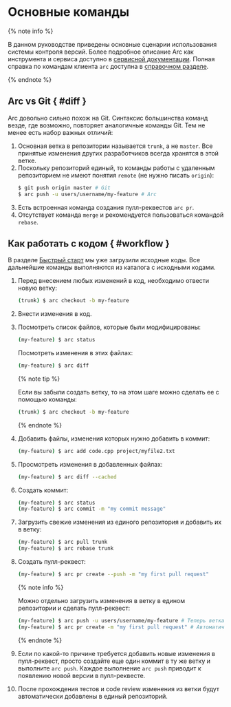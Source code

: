 # Основные команды

{% note info %}

В данном руководстве приведены основные сценарии использования системы контроля версий. Более подробное описание Arc как инструмента и сервиса доступно в [сервисной документации](https://docs.yandex-team.ru/arc). Полная справка по командам клиента `arc` доступна в [справочном разделе](https://docs.yandex-team.ru/arc/ref/commands).

{% endnote %}

## Arc vs Git { #diff }

Arc довольно сильно похож на Git. Синтаксис большинства команд везде, где возможно, повторяет аналогичные команды Git. Тем не менее есть набор важных отличий:

1. Основная ветка в репозитории называется `trunk`, а не `master`. Все принятые изменения других разработчиков всегда хранятся в этой ветке.
2. Поскольку репозиторий единый, то команды работы с удаленным репозиторием не имеют понятия `remote` (не нужно писать `origin`):
    ```bash
    $ git push origin master # Git
    $ arc push -u users/username/my-feature # Arc
    ```
3. Есть встроенная команда создания пулл-реквестов `arc pr`.
4. Отсутствует команда `merge` и рекомендуется пользоваться командой `rebase`.

## Как работать с кодом { #workflow }

В разделе [Быстрый старт](../../intro/quick-start-guide.md) мы уже загрузили исходные коды. Все дальнейшие команды выполняются из каталога с исходными кодами.

1. Перед внесением любых изменений в код, необходимо отвести новую ветку:
    ```bash
    (trunk) $ arc checkout -b my-feature
    ```

2. Внести изменения в код.
3. Посмотреть список файлов, которые были модифицированы:
    ```bash
    (my-feature) $ arc status
    ```
    Посмотреть изменения в этих файлах:
    ```bash
    (my-feature) $ arc diff
    ```
    
    {% note tip %}
    
    Если вы забыли создать ветку, то на этом шаге можно сделать ее с помощью команды:
    ```bash
    (trunk) $ arc checkout -b my-feature
    ```
    
    {% endnote %}
    
    
4. Добавить файлы, изменения которых нужно добавить в коммит:
    ```bash
    (my-feature) $ arc add code.cpp project/myfile2.txt
    ```

5. Просмотреть изменения в добавленных файлах:
    ```bash
    (my-feature) $ arc diff --cached
    ```

6. Создать коммит:
    ```bash
    (my-feature) $ arc status
    (my-feature) $ arc commit -m "my commit message"
    ```

7. Загрузить свежие изменения из единого репозитория и добавить их в ветку:
    ```bash
    (my-feature) $ arc pull trunk
    (my-feature) $ arc rebase trunk
    ```

8. Создать пулл-реквест:
    ```bash
    (my-feature) $ arc pr create --push -m "my first pull request"
    ```

    {% note info %}
    
    Можно отдельно загрузить изменения в ветку в едином репозитории и сделать пулл-реквест:
    ```bash
    (my-feature) $ arc push -u users/username/my-feature # Теперь ветка my-feature смотрит на удаленную ветку users/username/my-feature
    (my-feature) $ arc pr create -m "my first pull request" # Автоматически определяет имя удаленной ветки, привязянной к локальной
    ```
    
    {% endnote %}

9. Если по какой-то причине требуется добавить новые изменения в пулл-реквест, просто создайте еще один коммит в ту же ветку и выполните `arc push`. Каждое выполнение `arc push` приводит к появлению новой версии в пулл-реквесте. 

10. После прохождения тестов и code review изменения из ветки будут автоматически добавлены в единый репозиторий.
